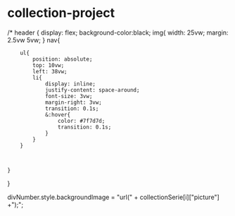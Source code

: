 # collection-project

/\*
header {
display: flex;
background-color:black;
img{
width: 25vw;
margin: 2.5vw 5vw;
}
nav{

        ul{
            position: absolute;
            top: 10vw;
            left: 38vw;
            li{
                display: inline;
                justify-content: space-around;
                font-size: 3vw;
                margin-right: 3vw;
                transition: 0.1s;
                &:hover{
                    color: #7f7d7d;
                    transition: 0.1s;
                }
            }
        }



    }

}

divNumber.style.backgroundImage = "url(" + collectionSerie[i]["picture"] +");";
